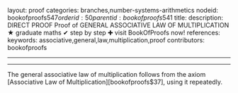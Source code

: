 layout: proof
categories: branches,number-systems-arithmetics
nodeid: bookofproofs$547
orderid: 50
parentid: bookofproofs$541
title: 
description: DIRECT PROOF Proof of GENERAL ASSOCIATIVE LAW OF MULTIPLICATION &#9733; graduate maths &#10004; step by step &#10010; visit BookOfProofs now!
references: 
keywords: associative,general,law,multiplication,proof
contributors: bookofproofs

---


---

The general associative law of multiplication follows from the axiom [Associative Law of Multiplication][bookofproofs$37], using it repeatedly.
